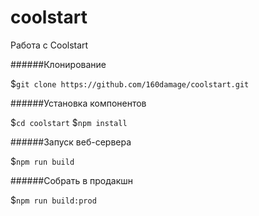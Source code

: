 # coolstart

Работа с Coolstart

######Клонирование 

$`git clone https://github.com/160damage/coolstart.git`

######Установка компонентов

$`cd coolstart`
$`npm install`

######Запуск веб-сервера

$`npm run build`

######Собрать в продакшн

$`npm run build:prod`
